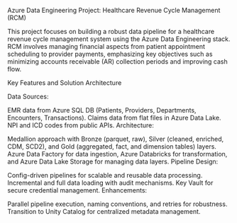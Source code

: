 Azure Data Engineering Project: Healthcare Revenue Cycle Management (RCM)

This project focuses on building a robust data pipeline for a healthcare revenue cycle management system using the Azure Data Engineering stack. RCM involves managing financial aspects from patient appointment scheduling to provider payments, emphasizing key objectives such as minimizing accounts receivable (AR) collection periods and improving cash flow.

Key Features and Solution Architecture

Data Sources:

EMR data from Azure SQL DB (Patients, Providers, Departments, Encounters, Transactions).
Claims data from flat files in Azure Data Lake.
NPI and ICD codes from public APIs.
Architecture:

Medallion approach with Bronze (parquet, raw), Silver (cleaned, enriched, CDM, SCD2), and Gold (aggregated, fact, and dimension tables) layers.
Azure Data Factory for data ingestion, Azure Databricks for transformation, and Azure Data Lake Storage for managing data layers.
Pipeline Design:

Config-driven pipelines for scalable and reusable data processing.
Incremental and full data loading with audit mechanisms.
Key Vault for secure credential management.
Enhancements:

Parallel pipeline execution, naming conventions, and retries for robustness.
Transition to Unity Catalog for centralized metadata management.
